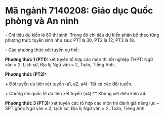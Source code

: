 # Mã ngành 7140208: Giáo dục Quốc phòng và An ninh

\- Chỉ tiêu dự kiến là 60 thí sinh. Trong đó chỉ tiêu dự kiến phân bổ theo từng phương thức tuyển sinh như sau: PT1 là 30; PT2 là 12; PT3 là 18.

\- Các phương thức xét tuyển cụ thể:

**Phương thức 1 (PT1):** xét tuyển tổ hợp các môn thi tốt nghiệp THPT: Ngữ văn × 2, Lịch sử, Địa lí; Ngữ văn × 2, Toán, Tiếng Anh.

**Phương thức (PT2):** 

\+ Đội tuyển ưu tiên xét tuyển (a1, a2, a4): Tất cả các đội tuyển.

\+ Chứng chỉ quốc tế ưu tiên xét tuyển (a4):** Không xét điều kiện a4.

**Phương thức 3 (PT3):** xét tuyển các tổ hợp các môn thi đánh giá năng lực – SPT gồm: Ngữ văn × 2, Lịch sử, Địa lí; Ngữ văn × 2, Toán, Tiếng Anh.